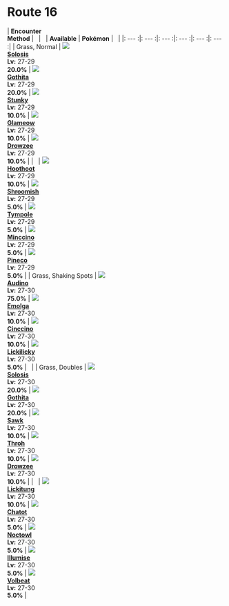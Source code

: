 # Route 16

| __Encounter<br>Method__ | &nbsp; | &nbsp; | __Available__ | __Pokémon__ | &nbsp; |
|: --- :|: --- :|: --- :|: --- :|: --- :|: --- :|
| Grass, Normal | ![][577] <br> __[Solosis]__ <br> __Lv:__ 27-29 <br> __20.0%__ | ![][574] <br> __[Gothita]__ <br> __Lv:__ 27-29 <br> __20.0%__ | ![][434] <br> __[Stunky]__ <br> __Lv:__ 27-29 <br> __10.0%__ | ![][431] <br> __[Glameow]__ <br> __Lv:__ 27-29 <br> __10.0%__ | ![][96] <br> __[Drowzee]__ <br> __Lv:__ 27-29 <br> __10.0%__ |
| &nbsp; | ![][163] <br> __[Hoothoot]__ <br> __Lv:__ 27-29 <br> __10.0%__ | ![][285] <br> __[Shroomish]__ <br> __Lv:__ 27-29 <br> __5.0%__ | ![][535] <br> __[Tympole]__ <br> __Lv:__ 27-29 <br> __5.0%__ | ![][572] <br> __[Minccino]__ <br> __Lv:__ 27-29 <br> __5.0%__ | ![][204] <br> __[Pineco]__ <br> __Lv:__ 27-29 <br> __5.0%__ |
| Grass, Shaking Spots | ![][531] <br> __[Audino]__ <br> __Lv:__ 27-30 <br> __75.0%__ | ![][587] <br> __[Emolga]__ <br> __Lv:__ 27-30 <br> __10.0%__ | ![][573] <br> __[Cinccino]__ <br> __Lv:__ 27-30 <br> __10.0%__ | ![][463] <br> __[Lickilicky]__ <br> __Lv:__ 27-30 <br> __5.0%__ | &nbsp; |
| Grass, Doubles | ![][577] <br> __[Solosis]__ <br> __Lv:__ 27-30 <br> __20.0%__ | ![][574] <br> __[Gothita]__ <br> __Lv:__ 27-30 <br> __20.0%__ | ![][539] <br> __[Sawk]__ <br> __Lv:__ 27-30 <br> __10.0%__ | ![][538] <br> __[Throh]__ <br> __Lv:__ 27-30 <br> __10.0%__ | ![][96] <br> __[Drowzee]__ <br> __Lv:__ 27-30 <br> __10.0%__ |
| &nbsp; | ![][108] <br> __[Lickitung]__ <br> __Lv:__ 27-30 <br> __10.0%__ | ![][441] <br> __[Chatot]__ <br> __Lv:__ 27-30 <br> __5.0%__ | ![][164] <br> __[Noctowl]__ <br> __Lv:__ 27-30 <br> __5.0%__ | ![][314] <br> __[Illumise]__ <br> __Lv:__ 27-30 <br> __5.0%__ | ![][313] <br> __[Volbeat]__ <br> __Lv:__ 27-30 <br> __5.0%__ |


[577]: ../img/animated/577.gif
[Solosis]: ../../pokemons/577/
[574]: ../img/animated/574.gif
[Gothita]: ../../pokemons/574/
[434]: ../img/animated/434.gif
[Stunky]: ../../pokemons/434/
[431]: ../img/animated/431.gif
[Glameow]: ../../pokemons/431/
[96]: ../img/animated/96.gif
[Drowzee]: ../../pokemons/096/
[163]: ../img/animated/163.gif
[Hoothoot]: ../../pokemons/163/
[285]: ../img/animated/285.gif
[Shroomish]: ../../pokemons/285/
[535]: ../img/animated/535.gif
[Tympole]: ../../pokemons/535/
[572]: ../img/animated/572.gif
[Minccino]: ../../pokemons/572/
[204]: ../img/animated/204.gif
[Pineco]: ../../pokemons/204/
[531]: ../img/animated/531.gif
[Audino]: ../../pokemons/531/
[587]: ../img/animated/587.gif
[Emolga]: ../../pokemons/587/
[573]: ../img/animated/573.gif
[Cinccino]: ../../pokemons/573/
[463]: ../img/animated/463.gif
[Lickilicky]: ../../pokemons/463/
[539]: ../img/animated/539.gif
[Sawk]: ../../pokemons/539/
[538]: ../img/animated/538.gif
[Throh]: ../../pokemons/538/
[108]: ../img/animated/108.gif
[Lickitung]: ../../pokemons/108/
[441]: ../img/animated/441.gif
[Chatot]: ../../pokemons/441/
[164]: ../img/animated/164.gif
[Noctowl]: ../../pokemons/164/
[314]: ../img/animated/314.gif
[Illumise]: ../../pokemons/314/
[313]: ../img/animated/313.gif
[Volbeat]: ../../pokemons/313/